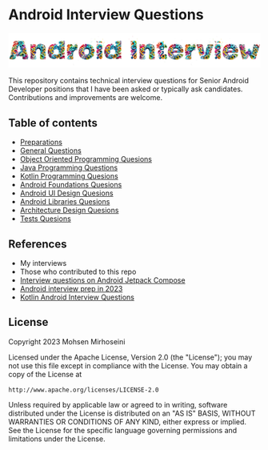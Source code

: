 # Android Interview Questions
![Android Interview Questions](images/icon.png)

This repository contains technical interview questions for Senior Android Developer positions that I have been asked or typically ask candidates. Contributions and improvements are welcome.

## Table of contents
* [Preparations](PREPARATIONS.md)
* [General Questions](GENERAL.md)
* [Object Oriented Programming Quesions](OOP.md)
* [Java Programming Questions](JAVA.md)
* [Kotlin Programming Quesions](KOTLIN.md)
* [Android Foundations Quesions](ANDROID_FOUNDATIONS.md)
* [Android UI Design Quesions](ANDROID_UI.md)
* [Android Libraries Quesions](ANDROID_LIBRARIES.md)
* [Architecture Design Quesions](ARCHITECTURE_DESIGN.md)
* [Tests Quesions](TESTS.md)

## References

* My interviews
* Those who contributed to this repo
* [Interview questions on Android Jetpack Compose](https://medium.com/@sujathamudadla1213/interview-questions-on-android-jetpack-compose-a9a28759ef11)
* [Android interview prep in 2023](https://levelup.gitconnected.com/android-interview-prep-in-2023-part-1-40e38b2531b)
* [Kotlin Android Interview Questions](https://blog.mindorks.com/kotlin-android-interview-questions)

## License

Copyright 2023 Mohsen Mirhoseini

Licensed under the Apache License, Version 2.0 (the "License");
you may not use this file except in compliance with the License.
You may obtain a copy of the License at

    http://www.apache.org/licenses/LICENSE-2.0

Unless required by applicable law or agreed to in writing, software
distributed under the License is distributed on an "AS IS" BASIS,
WITHOUT WARRANTIES OR CONDITIONS OF ANY KIND, either express or implied.
See the License for the specific language governing permissions and
limitations under the License.